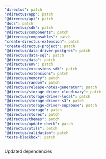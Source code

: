 ```yaml
---
"directus": patch
"@directus/app": patch
"@directus/api": patch
"docs": patch
"@directus/sdk": patch
"@directus/components": patch
"@directus/composables": patch
"create-directus-extension": patch
"create-directus-project": patch
"@directus/data-driver-postgres": patch
"@directus/data-sql": patch
"@directus/data": patch
"@directus/env": patch
"@directus/extensions-sdk": patch
"@directus/extensions": patch
"@directus/memory": patch
"@directus/random": patch
"@directus/release-notes-generator": patch
"@directus/storage-driver-cloudinary": patch
"@directus/storage-driver-local": patch
"@directus/storage-driver-s3": patch
"@directus/storage-driver-supabase": patch
"@directus/storage": patch
"@directus/stores": patch
"@directus/themes": patch
"@directus/update-check": patch
"@directus/utils": patch
"@directus/validation": patch
"tests-blackbox": patch
---
```


Updated dependencies
